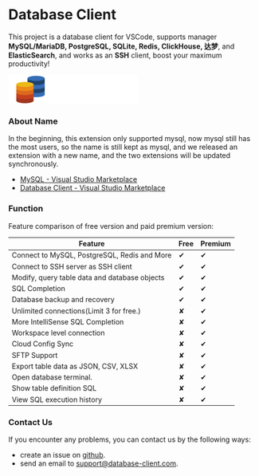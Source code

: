 # Database Client

This project is a database client for VSCode, supports manager **MySQL/MariaDB, PostgreSQL, SQLite, Redis, ClickHouse, 达梦**, and **ElasticSearch**, and works as an **SSH** client, boost your maximum productivity!

![icon](public/logo.png)

### About Name

In the beginning, this extension only supported mysql, now mysql still has the most users, so the name is still kept as mysql, and we released an extension with a new name, and the two extensions will be updated synchronously.

- [MySQL - Visual Studio Marketplace](https://marketplace.visualstudio.com/items?itemName=cweijan.vscode-mysql-client2)
- [Database Client - Visual Studio Marketplace](https://marketplace.visualstudio.com/items?itemName=cweijan.vscode-database-client2)

### Function

Feature comparison of free version and paid premium version:

| Feature                                       | Free | Premium |
| --------------------------------------------- | ---- | ------- |
| Connect to MySQL, PostgreSQL, Redis and More  | ✔   | ✔      |
| Connect to SSH server as SSH client           | ✔   | ✔      |
| Modify, query table data and database objects | ✔   | ✔      |
| SQL Completion                                | ✔   | ✔      |
| Database backup and recovery                  | ✔   | ✔      |
| Unlimited connections(Limit 3 for free.)      | ✘   | ✔      |
| More IntelliSense SQL Completion              | ✘   | ✔      |
| Workspace level connection                    | ✘   | ✔      |
| Cloud Config Sync                             | ✘   | ✔      |
| SFTP Support                                  | ✘   | ✔      |
| Export table data as JSON, CSV, XLSX          | ✘   | ✔      |
| Open database terminal.                       | ✘   | ✔      |
| Show table definition SQL                     | ✘   | ✔      |
| View SQL execution history                    | ✘   | ✔      |

### Contact Us

If you encounter any problems, you can contact us by the following ways:

- create an issue on [github](https://github.com/cweijan/vscode-database-client/issues).
- send an email to support@database-client.com.
